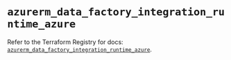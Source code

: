 # `azurerm_data_factory_integration_runtime_azure`

Refer to the Terraform Registry for docs: [`azurerm_data_factory_integration_runtime_azure`](https://registry.terraform.io/providers/hashicorp/azurerm/3.105.0/docs/resources/data_factory_integration_runtime_azure).
